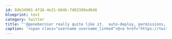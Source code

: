 ```yaml
---
id: 84b34901-4f16-4e21-b04b-7d02380ad648
blueprint: text
category: twitter
title: "'@genebernier really quite like it.  auto-deploy, permissions, tickets are all really neat features.  Highly recommended."
caption: '<span class="username username_linked">@<a href="https://twitter.com/genebernier" title="Gene Bernier">genebernier</a></span> really quite like it.  auto-deploy, permissions, tickets are all really neat features.  Highly recommended.'
---
```

